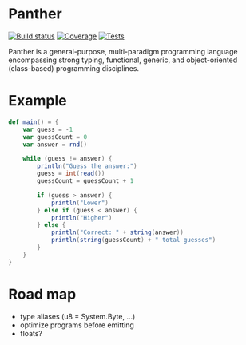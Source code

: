 # Panther

[![Build status](https://img.shields.io/azure-devops/build/automaters/Panther/8/main)](https://automaters.visualstudio.com/Panther/_build?definitionId=8)
[![Coverage](https://img.shields.io/azure-devops/coverage/automaters/Panther/8/main)](https://automaters.visualstudio.com/Panther/_build?definitionId=8)
[![Tests](https://img.shields.io/azure-devops/tests/automaters/Panther/8/main)](https://automaters.visualstudio.com/Panther/_build?definitionId=8)

Panther is a general-purpose, multi-paradigm programming language encompassing strong typing, functional, generic, and object-oriented (class-based) programming disciplines.


# Example

```scala
def main() = {
    var guess = -1
    var guessCount = 0
    var answer = rnd()

    while (guess != answer) {
        println("Guess the answer:")
        guess = int(read())
        guessCount = guessCount + 1

        if (guess > answer) {
            println("Lower")
        } else if (guess < answer) {
            println("Higher")
        } else {
            println("Correct: " + string(answer))
            println(string(guessCount) + " total guesses")
        }
    }
}
```

# Road map

- type aliases (u8 = System.Byte, ...)
- optimize programs before emitting
- floats?